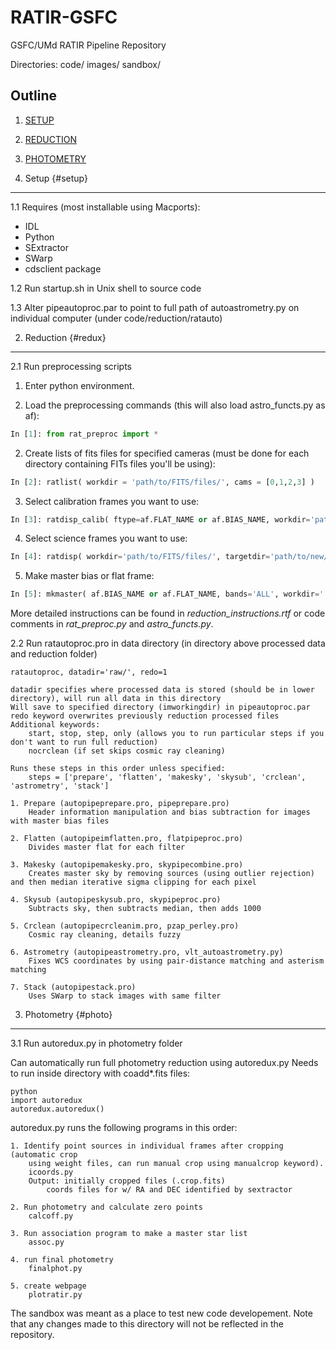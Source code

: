 RATIR-GSFC
==========

GSFC/UMd RATIR Pipeline Repository

Directories:
code/ 
images/
sandbox/

Outline
-------

1. [SETUP](#setup)

2. [REDUCTION](#redux)

3. [PHOTOMETRY](#photo)

1. Setup {#setup}
--------
1.1 Requires (most installable using Macports):

* IDL
* Python
* SExtractor
* SWarp
* cdsclient package

1.2 Run startup.sh in Unix shell to source code

1.3 Alter pipeautoproc.par to point to full path of autoastrometry.py on individual computer (under code/reduction/ratauto)

2. Reduction {#redux}
------------
2.1 Run preprocessing scripts

1. Enter python environment.

1. Load the preprocessing commands (this will also load astro_functs.py as af):

```python
In [1]: from rat_preproc import *
```

2. Create lists of fits files for specified cameras (must be done for each directory containing FITs files you'll be using):

```python
In [2]: ratlist( workdir = 'path/to/FITS/files/', cams = [0,1,2,3] )
```

3. Select calibration frames you want to use:

```python
In [3]: ratdisp_calib( ftype=af.FLAT_NAME or af.BIAS_NAME, workdir='path/to/FITS/flats/', cams=[0,1,2,3], auto=True, amin=0.1, amax=0.8 )
```
	
4. Select science frames you want to use:

```python
In [4]: ratdisp( workdir='path/to/FITS/files/', targetdir='path/to/new/FITS/files/', cams=[0,1,2,3], auto=True )
```
	
5. Make master bias or flat frame:

```python
In [5]: mkmaster( af.BIAS_NAME or af.FLAT_NAME, bands='ALL', workdir='.', fmin=5 )
```
	
More detailed instructions can be found in *reduction_instructions.rtf* or code comments in *rat_preproc.py* and *astro_functs.py*.

2.2 Run ratautoproc.pro in data directory (in directory above processed data and reduction folder)

```IDL
ratautoproc, datadir='raw/', redo=1
```
	
	datadir specifies where processed data is stored (should be in lower directory), will run all data in this directory  
	Will save to specified directory (imworkingdir) in pipeautoproc.par
	redo keyword overwrites previously reduction processed files
	Additional keywords:
		start, stop, step, only (allows you to run particular steps if you don't want to run full reduction)
		nocrclean (if set skips cosmic ray cleaning)	
	
	Runs these steps in this order unless specified:	
		steps = ['prepare', 'flatten', 'makesky', 'skysub', 'crclean', 'astrometry', 'stack']
		
	1. Prepare (autopipeprepare.pro, pipeprepare.pro)
		Header information manipulation and bias subtraction for images with master bias files
	
	2. Flatten (autopipeimflatten.pro, flatpipeproc.pro)
		Divides master flat for each filter
		
	3. Makesky (autopipemakesky.pro, skypipecombine.pro)
		Creates master sky by removing sources (using outlier rejection) and then median iterative sigma clipping for each pixel
		
	4. Skysub (autopipeskysub.pro, skypipeproc.pro)
		Subtracts sky, then subtracts median, then adds 1000
	
	5. Crclean (autopipecrcleanim.pro, pzap_perley.pro)
		Cosmic ray cleaning, details fuzzy
		
	6. Astrometry (autopipeastrometry.pro, vlt_autoastrometry.py)
		Fixes WCS coordinates by using pair-distance matching and asterism matching
	
	7. Stack (autopipestack.pro)
		Uses SWarp to stack images with same filter

3. Photometry {#photo}
-------------
3.1 Run autoredux.py in photometry folder

Can automatically run full photometry reduction using autoredux.py
Needs to run inside directory with coadd*.fits files:

	python
	import autoredux
	autoredux.autoredux()

autoredux.py runs the following programs in this order:

	1. Identify point sources in individual frames after cropping (automatic crop
    	using weight files, can run manual crop using manualcrop keyword).
		icoords.py
		Output: initially cropped files (.crop.fits)
		  	coords files for w/ RA and DEC identified by sextractor

	2. Run photometry and calculate zero points
		calcoff.py

	3. Run association program to make a master star list
		assoc.py

	4. run final photometry
		finalphot.py

	5. create webpage
		plotratir.py



The sandbox was meant as a place to test new code developement.  Note that any changes made to this directory will not be reflected in the repository.

